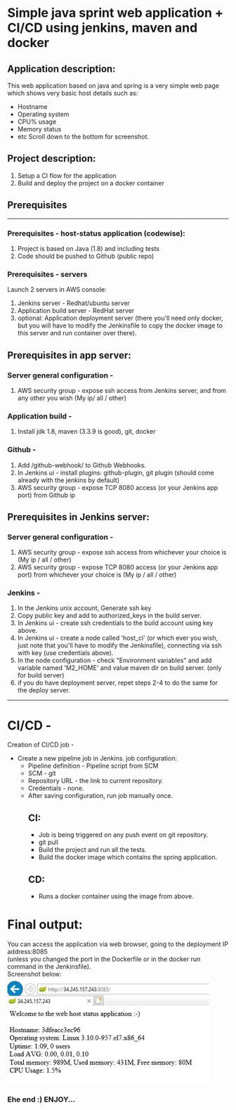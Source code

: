 # Simple java sprint web application + CI/CD using jenkins, maven and docker

## Application description:
This web application based on java and spring is a very simple web page which shows very basic host details such as:
* Hostname
* Operating system
* CPU% usage
* Memory status
* etc
Scroll down to the bottom for screenshot.

## Project description:
1. Setup a CI flow for the application
2. Build and deploy the project on a docker container

## Prerequisites
----
### Prerequisites - host-status application (codewise):  
1. Project is based on Java (1.8) and including tests  
2. Code should be pushed to Github (public repo)

### Prerequisites - servers
Launch 2 servers in AWS console:
1. Jenkins server - Redhat/ubuntu server
2. Application build server - RedHat server
3. optional: Application deployment server (there you'll need only docker, but you will have to modify the Jenkinsfile to copy the docker image to this server and run container over there).

## Prerequisites in app server:
### Server general configuration -
1. AWS security group - expose ssh access from Jenkins server, and from any other you wish (My ip/ all / other)

### Application build - 
1. Install jdk 1.8, maven (3.3.9 is good), git, docker 

### Github -  
1. Add <jenkins url>/github-webhook/ to Github Webhooks.
2. In Jenkins ui - install plugins: github-plugin, git plugin (should come already with the jenkins by default)
3. AWS security group - expose TCP 8080 access (or your Jenkins app port) from Github ip

## Prerequisites in Jenkins server:  
### Server general configuration -   
1. AWS security group - expose ssh access from whichever your choice is (My ip / all / other)
2. AWS security group - expose TCP 8080 access (or your Jenkins app port) from whichever your choice is (My ip / all / other)

### Jenkins - 
1. In the Jenkins unix account, Generate ssh key
2. Copy public key and add to authorized_keys in the build server.
3. In Jenkins ui - create ssh credentials to the build account using key above.
4. In Jenkins ui - create a node called 'host_ci' (or which ever you wish, just note that you'll have to modify the Jenkinsfile), connecting via ssh with key (use credentials above).
5. In the node configuration - check "Environment variables" and add variable named 'M2_HOME' and value maven dir on build server. (only for build server)
6. if you do have deployment server, repet steps 2-4 to do the same for the deploy server.


----
# CI/CD -
Creation of CI/CD job -  
* Create a new pipeline job in Jenkins. job configuration:   
  - Pipeline definition - Pipeline script from SCM
  - SCM - git
  - Repository URL - the link to current repository.
  - Credentials - none.
  - After saving configuration, run job manually once.
    ## CI:  
      - Job is being triggered on any push event on git repository.
      - git pull   
      - Build the project and run all the tests.
      - Build the docker image which contains the spring application.
    ## CD:  
      - Runs a docker container using the image from above.

# Final output:
You can access the application via web browser, going to the deployment IP address:8085  
(unless you changed the port in the Dockerfile or in the docker run command in the Jenkinsfile).  
Screenshot below:  
![Screenshot](https://github.com/mr-anderson86/spring-host-status/blob/master/screenshot.PNG)


### Ehe end :) ENJOY...
